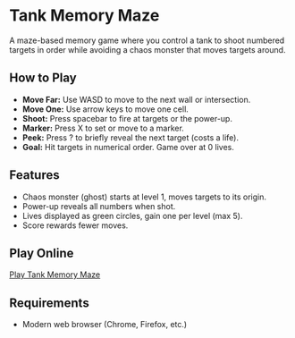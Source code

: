 # Tank Memory Maze

A maze-based memory game where you control a tank to shoot numbered targets in order while avoiding a chaos monster that moves targets around.

## How to Play

- **Move Far:** Use WASD to move to the next wall or intersection.
- **Move One:** Use arrow keys to move one cell.
- **Shoot:** Press spacebar to fire at targets or the power-up.
- **Marker:** Press X to set or move to a marker.
- **Peek:** Press ? to briefly reveal the next target (costs a life).
- **Goal:** Hit targets in numerical order. Game over at 0 lives.

## Features

- Chaos monster (ghost) starts at level 1, moves targets to its origin.
- Power-up reveals all numbers when shot.
- Lives displayed as green circles, gain one per level (max 5).
- Score rewards fewer moves.

## Play Online

[Play Tank Memory Maze](https://ca0v.github.io/grok-lab/maze-memory.html)

## Requirements

- Modern web browser (Chrome, Firefox, etc.)
